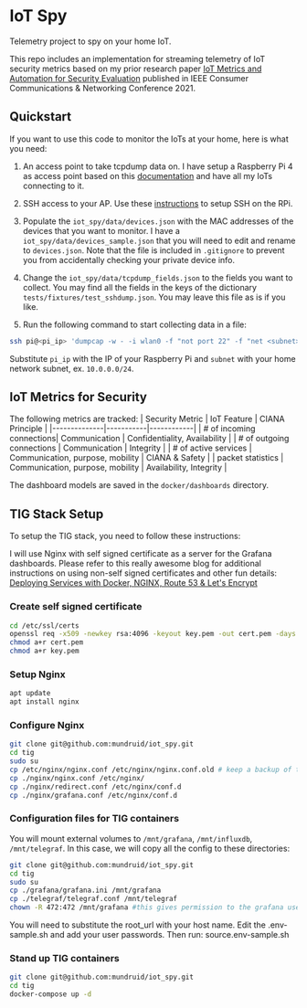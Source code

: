 # IoT Spy

Telemetry project to spy on your home IoT. 

This repo includes an implementation for streaming telemetry of IoT security metrics based on my prior research paper [IoT Metrics and Automation for Security Evaluation](https://ieeexplore.ieee.org/document/9369533) published in IEEE Consumer Communications & Networking Conference 2021.

## Quickstart

If you want to use this code to monitor the IoTs at your home, here is what you need:

1. An access point to take tcpdump data on. I have setup a Raspberry Pi 4 as access point based on this [documentation](https://thepi.io/how-to-use-your-raspberry-pi-as-a-wireless-access-point/) and have all my IoTs connecting to it.

2. SSH access to your AP. Use these [instructions](https://www.raspberrypi.org/documentation/computers/remote-access.html) to setup SSH on the RPi.

3. Populate the `iot_spy/data/devices.json` with the MAC addresses of the devices that you want to monitor. I have a `iot_spy/data/devices_sample.json` that you will need to edit and rename to `devices.json`. Note that the file is included in `.gitignore` to prevent you from accidentally checking your private device info.

4. Change the `iot_spy/data/tcpdump_fields.json` to the fields you want to collect. You may find all the fields in the keys of the dictionary `tests/fixtures/test_sshdump.json`. You may leave this file as is if you like.

5. Run the following command to start collecting data in a file: 

```bash
ssh pi@<pi_ip> 'dumpcap -w - -i wlan0 -f "not port 22" -f "net <subnet>"' | tshark -i - -Tjson | python3 iot_spy/sshdump.py
```

Substitute `pi_ip` with the IP of your Raspberry Pi and `subnet` with your home network subnet, ex. `10.0.0.0/24`.

## IoT Metrics for Security

The following metrics are tracked:
| Security Metric         | IoT Feature     | CIANA Principle |
|--------------|-----------|------------|
| # of incoming connections| Communication      | Confidentiality, Availability       |
| # of outgoing connections      | Communication  | Integrity       |
| # of active services      | Communication, purpose, mobility  | CIANA & Safety       |
| packet statistics      | Communication, purpose, mobility  | Availability, Integrity       |

The dashboard models are saved in the `docker/dashboards` directory.

## TIG Stack Setup

To setup the TIG stack, you need to follow these instructions:

I will use Nginx with self signed certificate as a server for the Grafana dashboards. Please refer to this really awesome blog for additional instructions on using non-self signed certificates and other fun details: [Deploying Services with Docker, NGINX, Route 53 & Let's Encrypt](https://blog.networktocode.com/post/hosting-services-with-docker-and-nginx/)

 
### Create self signed certificate

```bash
cd /etc/ssl/certs
openssl req -x509 -newkey rsa:4096 -keyout key.pem -out cert.pem -days 365 -nodes -subj //CN=localhost
chmod a+r cert.pem
chmod a+r key.pem
```

### Setup Nginx

```bash
apt update
apt install nginx
```

### Configure Nginx

```bash
git clone git@github.com:mundruid/iot_spy.git
cd tig
sudo su
cp /etc/nginx/nginx.conf /etc/nginx/nginx.conf.old # keep a backup of the conf just in case
cp ./nginx/nginx.conf /etc/nginx/
cp ./nginx/redirect.conf /etc/nginx/conf.d
cp ./nginx/grafana.conf /etc/nginx/conf.d
```

### Configuration files for TIG containers

You will mount external volumes to `/mnt/grafana`, `/mnt/influxdb`, `/mnt/telegraf`. In this case, we will copy all the config to these directories:

```bash
git clone git@github.com:mundruid/iot_spy.git
cd tig
sudo su
cp ./grafana/grafana.ini /mnt/grafana
cp ./telegraf/telegraf.conf /mnt/telegraf
chown -R 472:472 /mnt/grafana #this gives permission to the grafana user to access this dir
```

You will need to substitute the root_url with your host name. Edit the .env-sample.sh and add your user passwords. Then run: source.env-sample.sh

### Stand up TIG containers

```bash
git clone git@github.com:mundruid/iot_spy.git
cd tig
docker-compose up -d
```